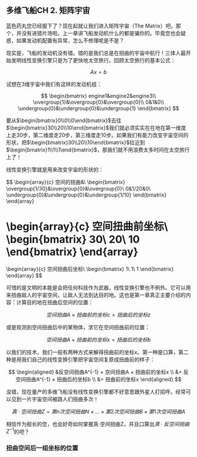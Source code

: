 ## 多维飞船CH 2. 矩阵宇宙

蓝色药丸您已经服下了？现在起就让我们进入矩阵宇宙（The Matrix）吧。那个，并没有进错片场啦。上一章讲飞船发动机什么的都是骗你的。毕竟您也会疑惑，如果发动机配置有异常，怎么不修理呢是不是？

现实是，飞船的发动机没有错。错的是我们总是在扭曲的宇宙中航行！三体人最开始发明线性变换引擎只是为了更快地太空旅行。回顾太空旅行的基本公式：

$$Ax=b$$

试想在3维宇宙中我们有这样的发动机组：

$$
\begin{bmatrix}
engine1&engine2&engine3\\ 
\overgroup{1}&\overgroup{0}&\overgroup{0}\\
0&1&0\\
\undergroup{0}&\undergroup{0}&\undergroup{1}
\end{bmatrix}
$$

要从$\begin{bmatrix}0\\0\\0\end{bmatrix}$去往$\begin{bmatrix}30\\20\\10\end{bmatrix}$我们就必须实实在在地在第一维度上走30步，第二维度走20步，第三维度走10步。如果我们有能力改变宇宙空间的形状，把$\begin{bmatrix}30\\20\\10\end{bmatrix}$拉近到$\begin{bmatrix}1\\1\\1\end{bmatrix}$，那我们就不用浪费太多时间在太空旅行上了！

线性变换引擎就是用来改变宇宙的形状的：

$$
\begin{array}{c}
   空间的扭曲&\\
   \begin{bmatrix} 
\overgroup{1/30}&\overgroup{0}&\overgroup{0}\\
0&1/20&0\\
\undergroup{0}&\undergroup{0}&\undergroup{1/10}
\end{bmatrix}
\end{array}

\begin{array}{c}
空间扭曲前坐标\\
\begin{bmatrix} 
30\\
20\\
10
\end{bmatrix}
\end{array}
=
\begin{array}{c}
空间扭曲后坐标\\
\begin{bmatrix} 
1\\
1\\
1
\end{bmatrix}
\end{array}
$$

可惜的是文明的本能是会把任何科技作为武器，线性变换引擎也不例外。它可以用来扭曲敌人的宇宙空间，让敌人无法到达目的地。这也是第一章真正主要介绍的内容：计算目的地在扭曲后空间的位置：

$$
空间扭曲A × 扭曲前的坐标c = 扭曲后的坐标z
$$

或是观测到空间扭曲后中的某物体，求它在空间扭曲前的位置：

$$
空间扭曲A × 扭曲前的坐标x = 扭曲后的坐标b
$$

以我们的技术，我们一般有两种方式来解得扭曲前的坐标$x$。第一种是口算，第二种是用我们自己的线性变换引擎把宇宙空间复原成扭曲前的样子：

$$
\begin{aligned}
&反空间扭曲A^{-1} × 空间扭曲A × 扭曲前的坐标x \\
&= 反空间扭曲A^{-1} × 扭曲后的坐标b \\
&= 扭曲前的坐标x
\end{aligned}
$$

没错，现在量产的多维飞船没有线性变换引擎都不好意思跟外星人打招呼。经常可以见到一片宇宙空间被路人们扭曲多次！

$$
真·空间扭曲Z = 第n次空间扭曲N × ... × 第2次空间扭曲B × 第1次空间扭曲A
$$

相信作为舰长的您，也会好奇如何掌握真·空间扭曲Z，并且口算出$真·反空间扭曲Z^{-1}$的吧？

### **扭曲空间后一组坐标的位置**



<!-- 
让我们先在学校附近的空间试用一下飞船的线性变换引擎吧：

$$
\begin{aligned}
&\begin{array}{c}
   用线性变换引擎\\
   实现空间的扭曲-矩阵B&\\
   \begin{bmatrix} 
\overgroup{0.1}&\overgroup{0}\\
\undergroup{0}&\undergroup{0.2}
\end{bmatrix}
\end{array}
×
\begin{array}{c}
空间扭曲前坐标-矩阵C\\
\begin{bmatrix} 
食堂&篮球场&宿舍&烧烤摊\\
30&75&0&120\\
10&89&0&22
\end{bmatrix}
\end{array}
\\
\\
&=
\begin{array}{c}
空间扭曲后坐标\\
\begin{bmatrix} 
食堂&篮球场&宿舍&烧烤摊\\
\overgroup{\undergroup{\begin{bmatrix} 
.1&0\\
0&.2
\end{bmatrix}
\begin{bmatrix} 
30\\
10
\end{bmatrix}}}
&
\overgroup{\undergroup{\begin{bmatrix} 
.1&0\\
0&.2
\end{bmatrix}
\begin{bmatrix} 
75\\
89
\end{bmatrix}}}
&
\overgroup{\undergroup{\begin{bmatrix} 
.1&0\\
0&.2
\end{bmatrix}
\begin{bmatrix} 
0\\
0
\end{bmatrix}}}
&
\overgroup{\undergroup{\begin{bmatrix} 
.1&0\\
0&.2
\end{bmatrix}
\begin{bmatrix} 
120\\
22
\end{bmatrix}}}
\end{bmatrix}
\end{array}
\\
\\
&=
\begin{array}{c}
空间扭曲后坐标BC\\
\begin{bmatrix} 
食堂&篮球场&宿舍&烧烤摊\\
3&7.5&0&12\\
2&17.8&0&4.4
\end{bmatrix}
\end{array}

\end{aligned}
$$

为了操作线性变换引擎，我们用到了两个矩阵。矩阵$B$代表的是空间的扭曲，矩阵$C$则是4个不得不去的坐标的集合。之前我们介绍了矩阵（发动机）乘以向量（能量）的算法。现在两个矩阵相乘，也可以看成是右边的矩阵内每个向量单独和左边的矩阵相乘，最后再集合成为一个矩阵。如果明天学校把空间扭曲前的烧烤摊撤了，那么空间扭曲后的矩阵也只剩3个坐标向量。并且坐标的数值不会受到烧烤摊消失的影响。只是心情会有些许低落。

显然，教数学的体育老师是不会让你随便扭曲学校的空间的！为了让学生们有更多锻炼身体的机会，他也使用了线性变换$\begin{bmatrix} \overgroup{30}&\overgroup{10}\\\undergroup{10}&\undergroup{30}\end{bmatrix}$！

$$
\begin{aligned}
&\begin{array}{c}
   体育老师的线性变换A&\\
   \begin{bmatrix} 
\overgroup{30}&\overgroup{10}\\
\undergroup{10}&\undergroup{30}
\end{bmatrix}
\end{array}
×
\begin{array}{c}
我方线性变换后坐标BC\\
\begin{bmatrix} 
食堂&篮球场&宿舍&\sout{烧烤摊}\\
3&7.5&0\\
2&17.8&0
\end{bmatrix}
\end{array}
\\
\\
&=
\begin{array}{c}
   体育老师的线性变换A&\\
   \begin{bmatrix} 
\overgroup{30}&\overgroup{10}\\
\undergroup{10}&\undergroup{30}
\end{bmatrix}
\end{array}
×
\begin{array}{c}
   我方的线性变换B&\\
   \begin{bmatrix} 
\overgroup{0.1}&\overgroup{0}\\
\undergroup{0}&\undergroup{0.2}
\end{bmatrix}
\end{array}
×
\begin{array}{c}
最开始的坐标C\\
\begin{bmatrix} 
食堂&篮球场&宿舍\\
30&75&0\\
10&89&0
\end{bmatrix}
\end{array}
\\
\\
&=
\begin{array}{c}
   在线性变换B之上加以体育老师的变换AB&\\
   \begin{bmatrix} 
\overgroup{3}&\overgroup{2}\\
\undergroup{1}&\undergroup{6}
\end{bmatrix}
\end{array}
×
\begin{array}{c}
最开始的坐标C\\
\begin{bmatrix} 
食堂&篮球场&宿舍\\
30&75&0\\
10&89&0
\end{bmatrix}
\end{array}

\\
\end{aligned}
$$

尽管矩阵$A$和$B$代表的是线性变换，而$C$是坐标的集合，以上$AB$的计算方法和计算$BC$却是一致的。毕竟矩阵自身没有标签。若是把所有文字去掉只剩下数字，谁也不知道矩阵$C$到底是坐标的集合还是线性变换吧？

从上面的几次线性变换也可以看出，每次都是左边的矩阵~~扭曲~~变换右边的矩阵。顺序可是固定的哦。

### **派对后的打扫工作-反~~空间扭曲~~线性变换**
-----


宇宙的维度与方向 -》 黑洞

multiply
determinant
inverse
column space
null space -->